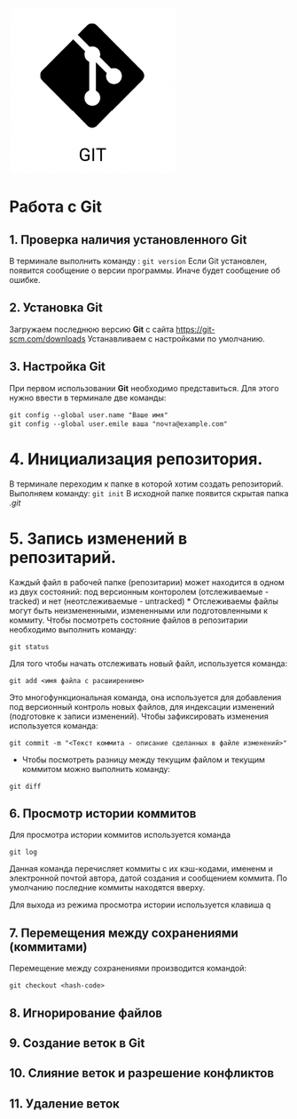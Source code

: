 ![Git-logo](Asset-16-300x300.png)

# Работа с Git
## 1. Проверка наличия установленного Git
В терминале выполнить команду : `git version`
Если Git установлен, появится сообщение о версии программы. Иначе будет сообщение об ошибке.

## 2. Установка Git
Загружаем последнюю версию **Git** с сайта https://git-scm.com/downloads
Устанавливаем с настройками по умолчанию.

## 3. Настройка Git
При первом использовании **Git** необходимо представиться. Для этого нужно ввести в терминале две команды: 
```
git config --global user.name "Ваше имя"
git config --global user.emile ваша "почта@example.com"
```
# 4. Инициализация репозитория.
В терминале переходим к папке в которой хотим создать репозиторий. Выполняем команду: `git init`
В исходной папке появится скрытая папка *.git*

# 5. Запись изменений в репозитарий.

Каждый файл в рабочей папке (репозитарии) может находится в одном из двух состояний: под версионным конторолем (отслеживаемые -tracked) и нет (неотслеживаемые - untracked)
*
Отслеживаемы файлы могут быть неизмененными, измененными или подготовленными к коммиту.
Чтобы посмотреть состояние файлов в репозитарии необходимо выполнить команду:
```
git status
```
Для того чтобы начать отслеживать новый файл, используется команда:
```
git add <имя файла с расшиирением>
```
Это многофункциональная команда, она используется для добавления под версионный контроль новых файлов, для индексации изменений (подготовке к записи изменений).
Чтобы зафиксировать изменения используется команда:
```
git commit -m "<Текст коммита - описание сделанных в файле изменений>"
```
* Чтобы посмотреть разницу между текущим файлом и текущим коммитом можно выполнить команду:
```
git diff
```
## 6. Просмотр истории коммитов
Для просмотра истории коммитов используется команда 
```
git log
```
Данная команда перечисляет коммиты с их кэш-кодами, имененм и электронной почтой автора, датой создания и сообщением коммита.
По умолчанию последние коммиты находятся вверху.

Для выхода из режима просмотра истории используется клавиша q

## 7. Перемещения между сохранениями (коммитами)
Перемещение между сохранениями производится командой:
```
git checkout <hash-code>
```

## 8. Игнорирование файлов
## 9. Создание веток в Git
## 10. Слияние веток и разрешение конфликтов
## 11. Удаление веток